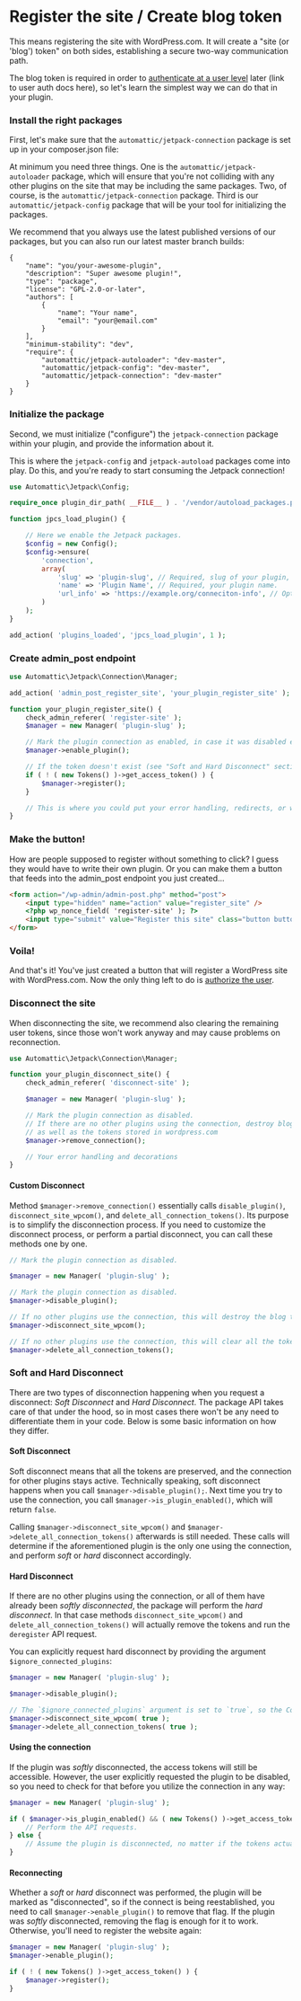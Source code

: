 # Register the site / Create blog token

This means registering the site with WordPress.com. It will create a "site (or 'blog') token" on both sides, establishing a secure two-way communication path.

The blog token is required in order to [authenticate at a user level](authorize-user.md) later (link to user auth docs here), so let's learn the simplest way we can do that in your plugin.

### Install the right packages

First, let's make sure that the `automattic/jetpack-connection` package is set up in your composer.json file:

At minimum you need three things. One is the `automattic/jetpack-autoloader` package, which will ensure that you're not colliding with any other plugins on the site that may be including the same packages. Two, of course, is the `automattic/jetpack-connection` package. Third is our `automattic/jetpack-config` package that will be your tool for initializing the packages.

We recommend that you always use the latest published versions of our packages, but you can also run our latest master branch builds:
```
{
    "name": "you/your-awesome-plugin",
    "description": "Super awesome plugin!",
    "type": "package",
    "license": "GPL-2.0-or-later",
    "authors": [
        {
            "name": "Your name",
            "email": "your@email.com"
        }
    ],
    "minimum-stability": "dev",
    "require": {
        "automattic/jetpack-autoloader": "dev-master",
        "automattic/jetpack-config": "dev-master",
        "automattic/jetpack-connection": "dev-master"
    }
}
```

### Initialize the package

Second, we must initialize ("configure") the `jetpack-connection` package within your plugin, and provide the information about it.

This is where the `jetpack-config` and `jetpack-autoload` packages come into play. Do this, and you're ready to start consuming the Jetpack connection!

```php
use Automattic\Jetpack\Config;

require_once plugin_dir_path( __FILE__ ) . '/vendor/autoload_packages.php';

function jpcs_load_plugin() {

	// Here we enable the Jetpack packages.
	$config = new Config();
	$config->ensure(
        'connection',
        array(
            'slug' => 'plugin-slug', // Required, slug of your plugin, should be unique.
            'name' => 'Plugin Name', // Required, your plugin name.
            'url_info' => 'https://example.org/conneciton-info', // Optional, URL of the connection info page.
        )
    );
}

add_action( 'plugins_loaded', 'jpcs_load_plugin', 1 );
```

### Create admin_post endpoint

```php
use Automattic\Jetpack\Connection\Manager;

add_action( 'admin_post_register_site', 'your_plugin_register_site' );

function your_plugin_register_site() {
	check_admin_referer( 'register-site' );
	$manager = new Manager( 'plugin-slug' );

	// Mark the plugin connection as enabled, in case it was disabled earlier.
	$manager->enable_plugin();

	// If the token doesn't exist (see "Soft and Hard Disconnect" section below), we need to register the site.
	if ( ! ( new Tokens() )->get_access_token() ) {
		$manager->register();
	}

	// This is where you could put your error handling, redirects, or whatever decorations you need.
}
```

### Make the button!

How are people supposed to register without something to click? I guess they would have to write their own plugin. Or you can make them a button that feeds into the admin_post endpoint you just created...

```html
<form action="/wp-admin/admin-post.php" method="post">
	<input type="hidden" name="action" value="register_site" />
	<?php wp_nonce_field( 'register-site' ); ?>
	<input type="submit" value="Register this site" class="button button-primary" />
</form>
```

### Voila!

And that's it! You've just created a button that will register a WordPress site with WordPress.com. Now the only thing left to do is [authorize the user](authorize-user.md).

### Disconnect the site

When disconnecting the site, we recommend also clearing the remaining user tokens, since those won't work anyway and may cause problems on reconnection.

```php
use Automattic\Jetpack\Connection\Manager;

function your_plugin_disconnect_site() {
	check_admin_referer( 'disconnect-site' );

	$manager = new Manager( 'plugin-slug' );

	// Mark the plugin connection as disabled.
	// If there are no other plugins using the connection, destroy blog and user tokens,
	// as well as the tokens stored in wordpress.com
	$manager->remove_connection();

	// Your error handling and decorations
}
```


#### Custom Disconnect

Method `$manager->remove_connection()` essentially calls `disable_plugin()`, `disconnect_site_wpcom()`, and `delete_all_connection_tokens()`.
Its purpose is to simplify the disconnection process.
If you need to customize the disconnect process, or perform a partial disconnect, you can call these methods one by one.

```php
// Mark the plugin connection as disabled.

$manager = new Manager( 'plugin-slug' );

// Mark the plugin connection as disabled.
$manager->disable_plugin();

// If no other plugins use the connection, this will destroy the blog tokens on both this site, and the tokens stored on wordpress.com
$manager->disconnect_site_wpcom();

// If no other plugins use the connection, this will clear all the tokens!
$manager->delete_all_connection_tokens();
```

### Soft and Hard Disconnect

There are two types of disconnection happening when you request a disconnect: *Soft Disconnect* and *Hard Disconnect*.
The package API takes care of that under the hood, so in most cases there won't be any need to differentiate them in your code.
Below is some basic information on how they differ.

#### Soft Disconnect

Soft disconnect means that all the tokens are preserved, and the connection for other plugins stays active.
Technically speaking, soft disconnect happens when you call `$manager->disable_plugin();`.
Next time you try to use the connection, you call `$manager->is_plugin_enabled()`, which will return `false`.

Calling `$manager->disconnect_site_wpcom()` and `$manager->delete_all_connection_tokens()` afterwards is still needed.
These calls will determine if the aforementioned plugin is the only one using the connection, and perform *soft* or *hard* disconnect accordingly.

#### Hard Disconnect

If there are no other plugins using the connection, or all of them have already been *softly disconnected*, the package will perform the *hard disconnect*.
In that case methods `disconnect_site_wpcom()` and `delete_all_connection_tokens()` will actually remove the tokens and run the `deregister` API request.

You can explicitly request hard disconnect by providing the argument `$ignore_connected_plugins`:
```php
$manager = new Manager( 'plugin-slug' );

$manager->disable_plugin();

// The `$ignore_connected_plugins` argument is set to `true`, so the Connection Manager will perform the hard disconnect.
$manager->disconnect_site_wpcom( true );
$manager->delete_all_connection_tokens( true );
```

#### Using the connection
If the plugin was *softly* disconnected, the access tokens will still be accessible.
However, the user explicitly requested the plugin to be disabled, so you need to check for that before you utilize the connection in any way:
```php
$manager = new Manager( 'plugin-slug' );

if ( $manager->is_plugin_enabled() && ( new Tokens() )->get_access_token() ) {
	// Perform the API requests.
} else {
	// Assume the plugin is disconnected, no matter if the tokens actually exist.
}
```

#### Reconnecting
Whether a *soft* or *hard* disconnect was performed, the plugin will be marked as "disconnected", so if the connect is being reestablished, you need to call `$manager->enable_plugin()` to remove that flag.
If the plugin was *softly* disconnected, removing the flag is enough for it to work. Otherwise, you'll need to register the website again:
```php
$manager = new Manager( 'plugin-slug' );
$manager->enable_plugin();

if ( ! ( new Tokens() )->get_access_token() ) {
    $manager->register();
}
```
